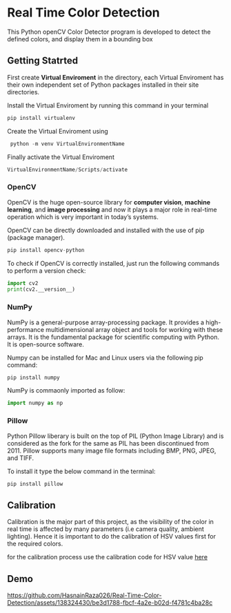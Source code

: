 
# Real Time Color Detection
This Python openCV Color Detector program is developed to detect the defined colors, and display them in a bounding box

## Getting Statrted
First create **Virtual Enviroment** in the directory, each Virtual Enviroment has their own independent set of Python packages installed in their site directories.

Install the Virtual Enviroment by running this command in your terminal
```py
pip install virtualenv
```

Create the Virtual Enviroment using
```py
 python -m venv VirtualEnvironmentName
```

Finally activate the Virtual Enviroment
```py
VirtualEnvironmentName/Scripts/activate
```

### OpenCV
OpenCV is the huge open-source library for **computer vision**, **machine learning**, and **image processing** and now it plays a major role in real-time operation which is very important in today’s systems.

OpenCV can be directly downloaded and installed with the use of pip (package manager).
```py
pip install opencv-python
```

To check if OpenCV is correctly installed, just run the following commands to perform a version check:
```py
import cv2
print(cv2.__version__)
```

### NumPy
NumPy is a general-purpose array-processing package. It provides a high-performance multidimensional array object and tools for working with these arrays. It is the fundamental package for scientific computing with Python. It is open-source software.

Numpy can be installed for Mac and Linux users via the following pip command:
```py
pip install numpy
```

NumPy is commaonly imported as follow:
```py
import numpy as np
```

### Pillow
Python Pillow liberary is built on the top of PIL (Python Image Library) and is considered as the fork for the same as PIL has been discontinued from 2011. Pillow supports many image file formats including BMP, PNG, JPEG, and TIFF.

To install it type the below command in the terminal:
```py
pip install pillow
```

## Calibration
Calibration is the major part of this project, as the visibility of the color in real time is affected by many parameters (i.e camera quality, ambient lighting).
Hence it is important to do the calibration of HSV values first for the required colors.

for the calibration process use the calibration code for HSV value [here](https://github.com/HasnainRaza026/opencv/blob/main/Chapter%207%20(Color%20Detection)/color_detection_webcam.py)


## Demo

https://github.com/HasnainRaza026/Real-Time-Color-Detection/assets/138324430/be3d1788-fbcf-4a2e-b02d-f4781c4ba28c






